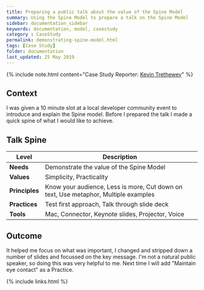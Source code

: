 ```yaml
---
title: Preparing a public talk about the value of the Spine Model
summary: Using the Spine Model to prepare a talk on the Spine Model
sidebar: documentation_sidebar
keywords: documentation, model, casestudy
category : CaseStudy
permalink: demonstrating-spine-model.html
tags: [Case Study]
folder: documentation
last_updated: 25 May 2019
---
```


{% include note.html content="Case Study Reporter: [Kevin Trethewey](http://www.twitter.com/kevintrethewey)" %}

## Context

I was given a 10 minute slot at a local developer community event to introduce and explain the Spine model. Before I prepared the talk I made a quick spine of what I would like to achieve.

## Talk Spine

| Level | Description |
|-------|--------|
| **Needs** | Demonstrate the value of the Spine Model |
| **Values** | Simplicity, Practicality |
| **Principles** | Know your audience, Less is more, Cut down on text, Use metaphor, Multiple examples |
| **Practices** | Test first approach, Talk through slide deck |
| **Tools** | Mac, Connector, Keynote slides, Projector, Voice |

## Outcome

It helped me focus on what was important, I changed and stripped down a number of slides and focussed on the key message. I'm not a natural public speaker, so doing this was very helpful to me. Next time I will add "Maintain eye contact" as a Practice.

{% include links.html %}
